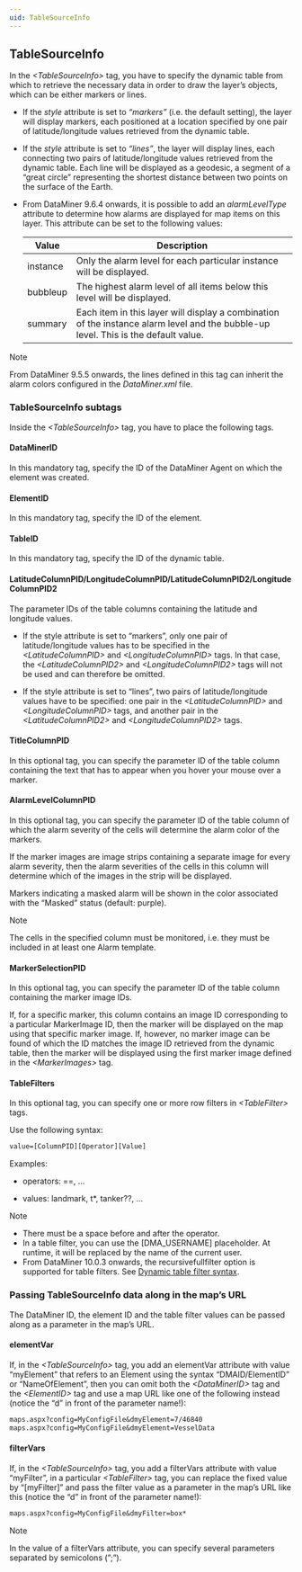 ```yaml
---
uid: TableSourceInfo
---
```


## TableSourceInfo

In the *\<TableSourceInfo>* tag, you have to specify the dynamic table from which to retrieve the necessary data in order to draw the layer’s objects, which can be either markers or lines.

- If the *style* attribute is set to *“markers”* (i.e. the default setting), the layer will display markers, each positioned at a location specified by one pair of latitude/longitude values retrieved from the dynamic table.

- If the *style* attribute is set to *“lines”*, the layer will display lines, each connecting two pairs of latitude/longitude values retrieved from the dynamic table. Each line will be displayed as a geodesic, a segment of a “great circle” representing the shortest distance between two points on the surface of the Earth.

- From DataMiner 9.6.4 onwards, it is possible to add an *alarmLevelType* attribute to determine how alarms are displayed for map items on this layer. This attribute can be set to the following values:

    | Value  | Description                                                                                                                        |
    |----------|------------------------------------------------------------------------------------------------------------------------------------|
    | instance | Only the alarm level for each particular instance will be displayed.                                                               |
    | bubbleup | The highest alarm level of all items below this level will be displayed.                                                           |
    | summary  | Each item in this layer will display a combination of the instance alarm level and the bubble-up level. This is the default value. |

> [!NOTE]
> From DataMiner 9.5.5 onwards, the lines defined in this tag can inherit the alarm colors configured in the *DataMiner.xml* file.

### TableSourceInfo subtags

Inside the *\<TableSourceInfo>* tag, you have to place the following tags.

#### DataMinerID

In this mandatory tag, specify the ID of the DataMiner Agent on which the element was created.

#### ElementID

In this mandatory tag, specify the ID of the element.

#### TableID

In this mandatory tag, specify the ID of the dynamic table.

#### LatitudeColumnPID/LongitudeColumnPID/LatitudeColumnPID2/LongitudeColumnPID2

The parameter IDs of the table columns containing the latitude and longitude values.

- If the style attribute is set to “markers”, only one pair of latitude/longitude values has to be specified in the *\<LatitudeColumnPID>* and *\<LongitudeColumnPID>* tags. In that case, the *\<LatitudeColumnPID2>* and *\<LongitudeColumnPID2>* tags will not be used and can therefore be omitted.

- If the style attribute is set to “lines”, two pairs of latitude/longitude values have to be specified: one pair in the *\<LatitudeColumnPID>* and *\<LongitudeColumnPID>* tags, and another pair in the *\<LatitudeColumnPID2>* and *\<LongitudeColumnPID2>* tags.

#### TitleColumnPID

In this optional tag, you can specify the parameter ID of the table column containing the text that has to appear when you hover your mouse over a marker.

#### AlarmLevelColumnPID

In this optional tag, you can specify the parameter ID of the table column of which the alarm severity of the cells will determine the alarm color of the markers.

If the marker images are image strips containing a separate image for every alarm severity, then the alarm severities of the cells in this column will determine which of the images in the strip will be displayed.

Markers indicating a masked alarm will be shown in the color associated with the “Masked” status (default: purple).

> [!NOTE]
> The cells in the specified column must be monitored, i.e. they must be included in at least one Alarm template.

#### MarkerSelectionPID

In this optional tag, you can specify the parameter ID of the table column containing the marker image IDs.

If, for a specific marker, this column contains an image ID corresponding to a particular MarkerImage ID, then the marker will be displayed on the map using that specific marker image. If, however, no marker image can be found of which the ID matches the image ID retrieved from the dynamic table, then the marker will be displayed using the first marker image defined in the *\<MarkerImages>* tag.

#### TableFilters

In this optional tag, you can specify one or more row filters in *\<TableFilter>* tags.

Use the following syntax:

```txt
value=[ColumnPID][Operator][Value]
```

Examples:

- operators: ==, ...

- values: landmark, t\*, tanker??, ...

> [!NOTE]
> - There must be a space before and after the operator.
> - In a table filter, you can use the \[DMA_USERNAME\] placeholder. At runtime, it will be replaced by the name of the current user.
> - From DataMiner 10.0.3 onwards, the recursivefullfilter option is supported for table filters. See [Dynamic table filter syntax](xref:Dynamic_table_filter_syntax).

### Passing TableSourceInfo data along in the map’s URL

The DataMiner ID, the element ID and the table filter values can be passed along as a parameter in the map’s URL.

#### elementVar

If, in the *\<TableSourceInfo>* tag, you add an elementVar attribute with value “myElement” that refers to an Element using the syntax “DMAID/ElementID” or “NameOfElement”, then you can omit both the *\<DataMinerID>* tag and the *\<ElementID>* tag and use a map URL like one of the following instead (notice the “d” in front of the parameter name!):

```txt
maps.aspx?config=MyConfigFile&dmyElement=7/46840
maps.aspx?config=MyConfigFile&dmyElement=VesselData
```

#### filterVars

If, in the *\<TableSourceInfo>* tag, you add a filterVars attribute with value “myFilter”, in a particular *\<TableFilter>* tag, you can replace the fixed value by “\[myFilter\]” and pass the filter value as a parameter in the map’s URL like this (notice the “d” in front of the parameter name!):

```txt
maps.aspx?config=MyConfigFile&dmyFilter=box*
```

> [!NOTE]
> In the value of a filterVars attribute, you can specify several parameters separated by semicolons (”;”).
>
